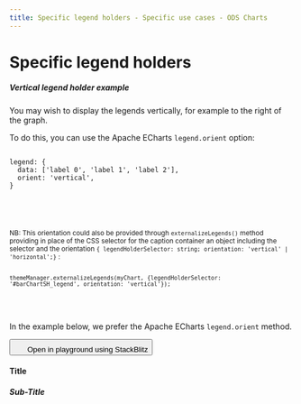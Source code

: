 ```yaml
---
title: Specific legend holders - Specific use cases - ODS Charts
---
```


<div class="title-bar">
  <div class="container-xxl">
    <h1 class="display-1">Specific legend holders</h1>
  </div>
</div>
<div class="container-xxl pt-3">
  <div class="card w-100">
    <div class="card-body">
      <h5 class="card-title">Vertical legend holder example</h5>
      <p class="card-text pe-5">You may wish to display the legends vertically, for example to the right of the graph.</p>
      <p class="card-text pe-5">
        To do this, you can use the Apache ECharts <code>legend.orient</code> option:
        <code>
          <pre>
legend: {
  data: ['label 0', 'label 1', 'label 2'],
  orient: 'vertical',
}
          </pre>
        </code>
      </p>
      <div class="ms-5 mb-2 p-2 pe-5 text-body-secondary border-start border-subtle bg-body-secondary">
        <p class="card-text text-body-secondary">
          <small>
            NB: This orientation could also be provided through
            <code class="text-body-secondary">externalizeLegends()</code> method providing in place of the CSS selector for the caption container an object including the selector and the orientation <code class="text-body-secondary">{ legendHolderSelector: string; orientation: 'vertical' | 'horizontal';}</code> :
            <code class="text-body-secondary">
              <pre>
themeManager.externalizeLegends(myChart, {legendHolderSelector: '#barChartSH_legend', orientation: 'vertical'});
            </pre
              >
            </code>
          </small>
        </p>
      </div>
      <p class="card-text pe-5">In the example below, we prefer the Apache ECharts <code>legend.orient</code> method.</p>
      <button class="btn btn-icon btn-outline-secondary btn-edit" data-bs-toggle="tooltip" data-bs-placement="top" data-bs-title="Open in playground">
        <svg width="1.25rem" height="1.25rem" fill="currentColor" aria-hidden="true">
          <use xlink:href="#lightning-charge-fill" />
        </svg>
        <span class="visually-hidden">Open in playground using StackBlitz</span>
      </button>
      <div id="vertical_htmlId">
        <div class="border border-subtle" style="display: flex; flex-direction: column; height: 100%">
          <div class="chart_title mx-3">
            <h4 class="display-4 mx-3 mb-1 mt-3">Title</h4>
            <h5 class="display-5 mx-3 mb-1 mt-0">Sub-Title</h5>
          </div>
          <div class="row">
            <div class="col-10">
              <div id="barChartSH_holder">
                <div id="barChartSH_chart" style="width: 100%; height: 50vh"></div>
              </div>
            </div>
            <div class="col-2">
              <div id="barChartSH_legend"></div>
            </div>
          </div>
        </div>
      </div>
      <script>
        addViewCode('vertical_');
      </script>
    </div>
  </div>
  <script id="vertical_codeId">
    ///////////////////////////////////////////////////
    // Used data
    ///////////////////////////////////////////////////

    // this is the data to be displayed
    var dataOptions = {
      yAxis: {
        type: 'category',
        data: ['Jan', 'Feb', 'Mar', 'Apr', 'May', 'Jun'],
      },
      xAxis: {},
      series: [
        {
          data: [10, 22, 28.8956454657, 23, 19, 15],
          type: 'bar',
          stack: true,
        },
        {
          data: [28.8956454657, 23, 19, 15, 18, 12],
          type: 'bar',
          stack: true,
        },
        {
          data: [19, 15, 18, 12, 28.8956454657, 23],
          type: 'bar',
          stack: true,
        },
      ],
      legend: {
        data: ['label 0', 'label 1', 'label 2'],
        orient: 'vertical',
      },
    };

    ///////////////////////////////////////////////////
    // ODSCharts
    ///////////////////////////////////////////////////
    // Build the theme
    var themeManager = ODSCharts.getThemeManager();

    // register this theme to echarts
    echarts.registerTheme(themeManager.name, themeManager.theme);

    // get the chart holder and initiate it with the generated theme
    var div = document.getElementById('barChartSH_chart');
    var myChart = echarts.init(div, themeManager.name, {
      renderer: 'svg',
    });

    // Set the data to be displayed.
    themeManager.setDataOptions(dataOptions);
    // Register the externalization of the legend.
    themeManager.externalizeLegends(myChart, '#barChartSH_legend');
    // Manage window size changed
    themeManager.manageChartResize(myChart, 'barChartSH_chart');
    // Register the externalization of the tooltip/popup
    themeManager.externalizePopover();
    // Observe dark / light mode changes
    themeManager.manageThemeObserver(myChart);
    // Display the chart using the configured theme and data.
    myChart.setOption(themeManager.getChartOptions());

  </script>

  <div class="card w-100 mt-3">
    <div class="card-body">
      <h5 class="card-title">Legends holders for stacked bars example</h5>
      <p class="card-text pe-5">In the following example, we want to display the legends for a first set of stacked bars separately from those for a second set of stacked bars and the legend for a curve.</p>
      <p class="card-text pe-5">To do this, we pass as a parameter to the externalizeLegends() method not a CSS selector of the legend container but an array of containers defined by the <code>{legendHolderSelector: string; orientation?: 'vertical' | 'horizontal'; seriesRef?: string[]}</code> object.</p>
      <ul>
        <li><code>legendHolderSelector</code> is the CSS selector of the legend holder.</li>
        <li><code>orientation</code> optionally indicates whether captions are displayed horizontally or vertically. By default, the value of the <code>legend.orient</code> option in Apache Echarts will be used if it exists, otherwise it will be <code>'horizontal'</code>.</li>
        <li>
          <code>seriesRef</code> is an array referencing the series whose legends are to be displayed in this legend container. The reference can be the series name, the series label or simply the stack name in the case of stacked bars.<br />
          If <code>seriesRef</code> is absent, this container will be the default container for non-referenced legends.
        </li>
      </ul>
      <p class="card-text pe-5">
        We'll then have the following code to externalize our three types of legend into three different containers:
        <code>
          <pre>
themeManager.externalizeLegends(
  myChart,
  [{ legendHolderSelector: '#results_stack_legend', seriesRef: ['result'], orientation: 'vertical' },
    { legendHolderSelector: '#goals_stack_legend', seriesRef: ['goals'], orientation: 'vertical' },
    { legendHolderSelector: '#line_legend'
  }]
);
          </pre>
        </code>
      </p>
      <button class="btn btn-icon btn-outline-secondary btn-edit" data-bs-toggle="tooltip" data-bs-placement="top" data-bs-title="Open in playground">
        <svg width="1.25rem" height="1.25rem" fill="currentColor" aria-hidden="true">
          <use xlink:href="#lightning-charge-fill" />
        </svg>
        <span class="visually-hidden">Open in playground using StackBlitz</span>
      </button>
      <div id="stacked_htmlId">
        <div class="border border-subtle position-relative">
          <div class="chart_title mx-3">
            <h4 class="display-4 mx-3 mb-1 mt-3">Title</h4>
            <h5 class="display-5 mx-3 mb-1 mt-0">Sub-Title</h5>
          </div>
          <div id="barLine_holder">
            <div id="barLine_chart" style="width: 100%; height: 50vh" class="position-relative"></div>
          </div>
          <div class="row mx-2">
            <div class="col-4">
              <label class="label">Results</label>
              <div id="results_stack_legend"></div>
            </div>
            <div class="col-4">
              <label class="label">Goals</label>
              <div id="goals_stack_legend"></div>
            </div>
            <div class="col-4">
              <label class="label visually-hidden">Average</label>
              <div id="line_legend"></div>
            </div>
          </div>
        </div>
      </div>
      <script>
        addViewCode('stacked_');
      </script>
    </div>

  </div>
  <script id="stacked_codeId">
    ///////////////////////////////////////////////////
    // Used data
    ///////////////////////////////////////////////////

    var average = new Array(...new Array(12).keys()).map((i) => {
      return 50 + Math.random() * 50;
    });

    var results1 = new Array(...new Array(12).keys()).map((i) => {
      return 50 + Math.random() * 50;
    });
    var results2 = new Array(...new Array(12).keys()).map((i) => {
      return 50 + Math.random() * 50;
    });
    var results3 = new Array(...new Array(12).keys()).map((i) => {
      return 50 + Math.random() * 50;
    });
    var goals1 = new Array(...new Array(12).keys()).map((i) => {
      return 50 + Math.random() * 50;
    });
    var goals2 = new Array(...new Array(12).keys()).map((i) => {
      return 50 + Math.random() * 50;
    });

    var dates = new Array(...new Array(12).keys()).map((i) => {
      var d = new Date();
      d.setMonth(d.getMonth() - i);
      return d.toLocaleDateString(undefined, {
        month: 'short',
        year: 'numeric',
      });
    });

    // Data to be displayed
    var dataOptions = {
      xAxis: {
        type: 'category',
        data: dates,
      },
      yAxis: {},
      series: [
        {
          data: results1,
          type: 'bar',
          stack: 'result',
        },
        {
          data: results2,
          type: 'bar',
          stack: 'result',
        },
        {
          data: results3,
          type: 'bar',
          stack: 'result',
        },
        {
          data: goals1,
          type: 'bar',
          stack: 'goals',
        },
        {
          data: goals2,
          type: 'bar',
          stack: 'goals',
        },
        {
          data: average,
          type: 'line',
        },
      ],
      legend: {
        data: ['Results 1', 'Results 2', 'Results 3', 'Goal 1', 'Goal 2', 'Average'],
      },
    };

    ///////////////////////////////////////////////////
    // ODS Charts
    ///////////////////////////////////////////////////
    // Build the theme
    var themeManager = ODSCharts.getThemeManager();
    echarts.registerTheme(themeManager.name, themeManager.theme);

    // Get the chart holder and initiate it with the generated theme
    var div = document.getElementById('barLine_chart');
    var myChart = echarts.init(div, themeManager.name, {
      renderer: 'svg',
    });

    // Set the data to be displayed.
    themeManager.setDataOptions(dataOptions);
    // Register the externalization of the legend.
    themeManager.externalizeLegends(myChart, [{ legendHolderSelector: '#results_stack_legend', seriesRef: ['result'], orientation: 'vertical' }, { legendHolderSelector: '#goals_stack_legend', seriesRef: ['goals'], orientation: 'vertical' }, { legendHolderSelector: '#line_legend' }]);
    // Manage window size changed
    themeManager.manageChartResize(myChart, 'barLine_chart');
    // Register the externalization of the tooltip/popup
    themeManager.externalizePopover();
    // Observe dark / light mode changes
    themeManager.manageThemeObserver(myChart);
    // Display the chart using the configured theme and data.
    myChart.setOption(themeManager.getChartOptions());

  </script>
</div>
